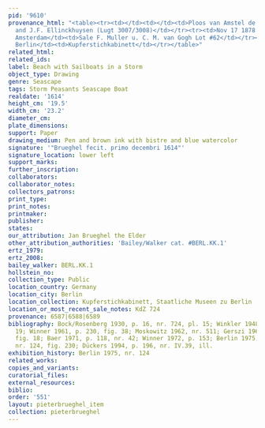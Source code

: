 ```yaml
---
pid: '9610'
provenance_html: "<table><tr><td></td><td></td><td>Ploos van Amstel de Vos Blokhuysen
  and J.F. Ellinckhuysen (Lugt 3007/3008)</td></tr><tr><td>Nov 17 1878 to Nov 18 1878</td><td>Netherlands
  Amsterdam</td><td>Sale F. Muller u. C. M. van Gogh Lot #62</td></tr><tr><td>1879</td><td>Germany
  Berlin</td><td>Kupferstichkabinett</td></tr></table>"
related_html:
related_ids:
label: Beach with Sailboats in a Storm
object_type: Drawing
genre: Seascape
tags: Storm Peasants Seascape Boat
realdate: '1614'
height_cm: '19.5'
width_cm: '23.2'
diameter_cm:
plate_dimensions:
support: Paper
drawing_medium: Pen and brown ink with bistre and blue watercolor
signature: '"Brueghel fecit. primo decembri 1614"'
signature_location: lower left
support_marks:
further_inscription:
collaborators:
collaborator_notes:
collectors_patrons:
print_type:
print_notes:
printmaker:
publisher:
states:
our_attribution: Jan Brueghel the Elder
other_attribution_authorities: 'Bailey/Walker cat. #BERL.KK.1'
ertz_1979:
ertz_2008:
bailey_walker: BERL.KK.1
hollstein_no:
collection_type: Public
location_country: Germany
location_city: Berlin
location_collection: Kupferstichkabinett, Staatliche Museen zu Berlin
location_or_most_recent_sale_notes: KdZ 724
provenance: 6587|6588|6589
bibliography: Bock/Rosenberg 1930, p. 16, nr. 724, pl. 15; Winkler 1948, p. 36, fig.
  19; Winner 1961, p. 230, fig. 38; Moskowitz 1962, nr. 511; Gerszi 1965, p. 112,
  fig. 18; Baer 1971, p. 118, nr. 42; Winner 1972, p. 153; Berlin 1975, p. 102-3,
  nr. 124, fig. 230; Dückers 1994, p. 196, nr. IV.39, ill.
exhibition_history: Berlin 1975, nr. 124
related_works:
copies_and_variants:
curatorial_files:
external_resources:
biblio:
order: '551'
layout: pieterbrueghel_item
collection: pieterbrueghel
---
```

